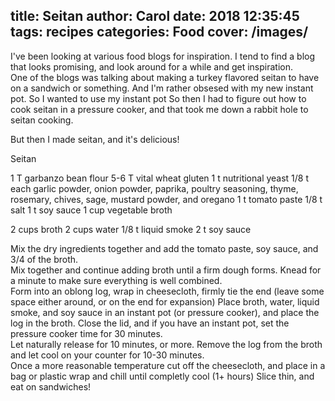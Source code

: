 title: Seitan
author: Carol
date: 2018 12:35:45
tags: recipes
categories: Food
cover: /images/
--- 
I've been looking at various food blogs for inspiration.  I tend to find a blog that looks promising, and look around for a while and get inspiration.  
One of the blogs was talking about making a turkey flavored seitan to have on a sandwich or something.  And I'm rather obsesed with my new instant pot.  So I wanted to use my instant pot
So then I had to figure out how to cook seitan in a pressure cooker, and that took me down a rabbit hole to seitan cooking.  

But then I made seitan, and it's delicious!   

Seitan

1 T garbanzo bean flour
5-6 T vital wheat gluten
1 t nutritional yeast
1/8 t each garlic powder, onion powder, paprika, poultry seasoning, thyme, rosemary, chives, sage, mustard powder, and oregano
1 t tomato paste
1/8 t salt
1 t soy sauce
1 cup vegetable broth

2 cups broth
2 cups water
1/8 t liquid smoke
2 t soy sauce

Mix the dry ingredients together and add the tomato paste, soy sauce, and 3/4 of the broth.  
Mix together and continue adding broth until a firm dough forms.  Knead for a minute to make sure everything is well combined.  
Form into an oblong log, wrap in cheesecloth, firmly tie the end (leave some space either around, or on the end for expansion)
Place broth, water, liquid smoke, and soy sauce in an instant pot (or pressure cooker), and place the log in the broth.
Close the lid, and if you have an instant pot, set the pressure cooker time for 30 minutes.  
Let naturally release for 10 minutes, or more.  Remove the log from the broth and let cool on your counter for 10-30 minutes.  
Once a more reasonable temperature cut off the cheesecloth, and place in a bag or plastic wrap and chill until completly cool (1+ hours)
Slice thin, and eat on sandwiches!  



